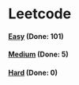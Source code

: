 # Leetcode

<h4><a href="https://github.com/lon-yang/leetcode/blob/master/docs/Easy.md">Easy</a>  (Done: 101)</h4>
<h4><a href="https://github.com/lon-yang/leetcode/blob/master/docs/Medium.md">Medium</a>  (Done: 5)</h4>
<h4><a href="https://github.com/lon-yang/leetcode/blob/master/docs/Hard.md">Hard</a>  (Done: 0)</h4>
